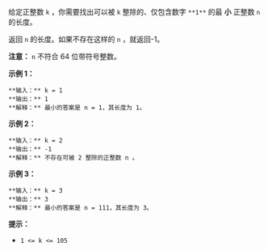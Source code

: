 给定正整数 `k` ，你需要找出可以被 `k` 整除的、仅包含数字 `**1**` 的最 **小** 正整数 `n` 的长度。

返回 `n` 的长度。如果不存在这样的 `n` ，就返回-1。

**注意：** `n` 不符合 64 位带符号整数。



**示例 1：**

    
    
    **输入：** k = 1
    **输出：** 1
    **解释：** 最小的答案是 n = 1，其长度为 1。

**示例 2：**

    
    
    **输入：** k = 2
    **输出：** -1
    **解释：** 不存在可被 2 整除的正整数 n 。

**示例 3：**

    
    
    **输入：** k = 3
    **输出：** 3
    **解释：** 最小的答案是 n = 111，其长度为 3。



**提示：**

  * `1 <= k <= 105`

